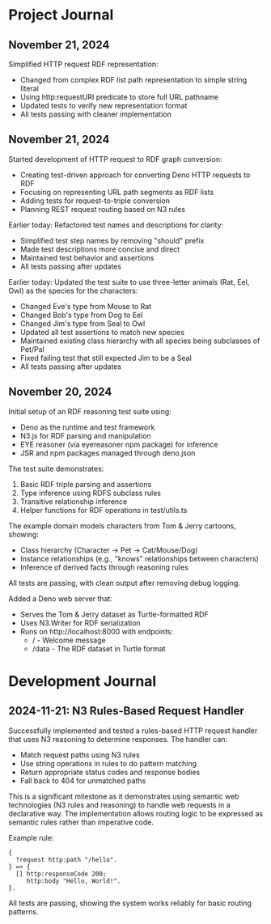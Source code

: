 # Project Journal

## November 21, 2024

Simplified HTTP request RDF representation:
- Changed from complex RDF list path representation to simple string literal
- Using http:requestURI predicate to store full URL pathname
- Updated tests to verify new representation format
- All tests passing with cleaner implementation

## November 21, 2024

Started development of HTTP request to RDF graph conversion:
- Creating test-driven approach for converting Deno HTTP requests to RDF
- Focusing on representing URL path segments as RDF lists
- Adding tests for request-to-triple conversion
- Planning REST request routing based on N3 rules

Earlier today:
Refactored test names and descriptions for clarity:
- Simplified test step names by removing "should" prefix
- Made test descriptions more concise and direct
- Maintained test behavior and assertions
- All tests passing after updates

Earlier today:
Updated the test suite to use three-letter animals (Rat, Eel, Owl) as the species for the characters:
- Changed Eve's type from Mouse to Rat
- Changed Bob's type from Dog to Eel  
- Changed Jim's type from Seal to Owl
- Updated all test assertions to match new species
- Maintained existing class hierarchy with all species being subclasses of Pet/Pal
- Fixed failing test that still expected Jim to be a Seal
- All tests passing after updates

## November 20, 2024

Initial setup of an RDF reasoning test suite using:
- Deno as the runtime and test framework
- N3.js for RDF parsing and manipulation
- EYE reasoner (via eyereasoner npm package) for inference
- JSR and npm packages managed through deno.json

The test suite demonstrates:
1. Basic RDF triple parsing and assertions
2. Type inference using RDFS subclass rules
3. Transitive relationship inference
4. Helper functions for RDF operations in test/utils.ts

The example domain models characters from Tom & Jerry cartoons, showing:
- Class hierarchy (Character -> Pet -> Cat/Mouse/Dog)
- Instance relationships (e.g., "knows" relationships between characters)
- Inference of derived facts through reasoning rules

All tests are passing, with clean output after removing debug logging.

Added a Deno web server that:
- Serves the Tom & Jerry dataset as Turtle-formatted RDF
- Uses N3.Writer for RDF serialization
- Runs on http://localhost:8000 with endpoints:
  - / - Welcome message
  - /data - The RDF dataset in Turtle format
# Development Journal

## 2024-11-21: N3 Rules-Based Request Handler

Successfully implemented and tested a rules-based HTTP request handler that uses N3 reasoning to determine responses. The handler can:

- Match request paths using N3 rules
- Use string operations in rules to do pattern matching
- Return appropriate status codes and response bodies
- Fall back to 404 for unmatched paths

This is a significant milestone as it demonstrates using semantic web technologies (N3 rules and reasoning) to handle web requests in a declarative way. The implementation allows routing logic to be expressed as semantic rules rather than imperative code.

Example rule:
```n3
{
  ?request http:path "/hello".
} => {
  [] http:responseCode 200;
     http:body "Hello, World!".
}.
```

All tests are passing, showing the system works reliably for basic routing patterns.
